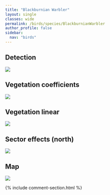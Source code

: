 ```yaml
---
title: "Blackburnian Warbler"
layout: single
classes: wide
permalink: /birds/species/BlackburnianWarbler
author_profile: false
sidebar:
  nav: "birds"
---
```



<h2>Detection</h2>

<a href="https://beallen.github.io/DevelopmentWebsite/assets/images/birds/BlackburnianWarbler/det.jpg">
<img src="https://beallen.github.io/DevelopmentWebsite/assets/images/birds/BlackburnianWarbler/det.jpg">
</a>

<h2>Vegetation coefficients</h2>

<a href="https://beallen.github.io/DevelopmentWebsite/assets/images/birds/BlackburnianWarbler/veghf.jpg">
<img src="https://beallen.github.io/DevelopmentWebsite/assets/images/birds/BlackburnianWarbler/veghf.jpg">
</a>

<h2>Vegetation linear</h2>

<a href="https://beallen.github.io/DevelopmentWebsite/assets/images/birds/BlackburnianWarbler/lin-north.jpg">
<img src="https://beallen.github.io/DevelopmentWebsite/assets/images/birds/BlackburnianWarbler/lin-north.jpg">
</a>

<h2>Sector effects (north)</h2>

<a href="https://beallen.github.io/DevelopmentWebsite/assets/images/birds/BlackburnianWarbler/sector-north.jpg">
<img src="https://beallen.github.io/DevelopmentWebsite/assets/images/birds/BlackburnianWarbler/sector-north.jpg">
</a>

<h2>Map</h2>

<a href="https://beallen.github.io/DevelopmentWebsite/assets/images/birds/BlackburnianWarbler/map.jpg">
<img src="https://beallen.github.io/DevelopmentWebsite/assets/images/birds/BlackburnianWarbler/map.jpg">
</a>

{% include comment-section.html %}
